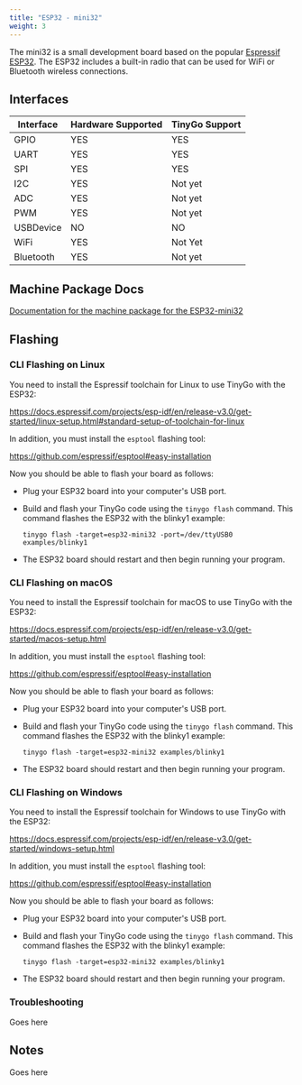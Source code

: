 ```yaml
---
title: "ESP32 - mini32"
weight: 3
---
```


The mini32 is a small development board based on the popular [Espressif ESP32](https://www.espressif.com/en/products/socs/esp32). The ESP32 includes a built-in radio that can be used for WiFi or Bluetooth wireless connections.

## Interfaces

| Interface | Hardware Supported | TinyGo Support |
| --------- | ------------- | ----- |
| GPIO      | YES | YES |
| UART      | YES | YES |
| SPI       | YES | YES |
| I2C       | YES | Not yet |
| ADC       | YES | Not yet |
| PWM       | YES | Not yet |
| USBDevice | NO  | NO  |
| WiFi      | YES | Not Yet |
| Bluetooth | YES | Not yet |

## Machine Package Docs

[Documentation for the machine package for the ESP32-mini32](../machine/esp32-mini32)

## Flashing

### CLI Flashing on Linux

You need to install the Espressif toolchain for Linux to use TinyGo with the ESP32: 

https://docs.espressif.com/projects/esp-idf/en/release-v3.0/get-started/linux-setup.html#standard-setup-of-toolchain-for-linux

In addition, you must install the `esptool` flashing tool:

https://github.com/espressif/esptool#easy-installation

Now you should be able to flash your board as follows:

- Plug your ESP32 board into your computer's USB port.
- Build and flash your TinyGo code using the `tinygo flash` command. This command flashes the ESP32 with the blinky1 example:

    ```
    tinygo flash -target=esp32-mini32 -port=/dev/ttyUSB0 examples/blinky1
    ```

- The ESP32 board should restart and then begin running your program.

### CLI Flashing on macOS

You need to install the Espressif toolchain for macOS to use TinyGo with the ESP32: 

https://docs.espressif.com/projects/esp-idf/en/release-v3.0/get-started/macos-setup.html

In addition, you must install the `esptool` flashing tool:

https://github.com/espressif/esptool#easy-installation

Now you should be able to flash your board as follows:

- Plug your ESP32 board into your computer's USB port.
- Build and flash your TinyGo code using the `tinygo flash` command. This command flashes the ESP32 with the blinky1 example:

    ```
    tinygo flash -target=esp32-mini32 examples/blinky1
    ```

- The ESP32 board should restart and then begin running your program.

### CLI Flashing on Windows

You need to install the Espressif toolchain for Windows to use TinyGo with the ESP32: 

https://docs.espressif.com/projects/esp-idf/en/release-v3.0/get-started/windows-setup.html

In addition, you must install the `esptool` flashing tool:

https://github.com/espressif/esptool#easy-installation

Now you should be able to flash your board as follows:

- Plug your ESP32 board into your computer's USB port.
- Build and flash your TinyGo code using the `tinygo flash` command. This command flashes the ESP32 with the blinky1 example:

    ```
    tinygo flash -target=esp32-mini32 examples/blinky1
    ```

- The ESP32 board should restart and then begin running your program.

### Troubleshooting

Goes here

## Notes

Goes here
